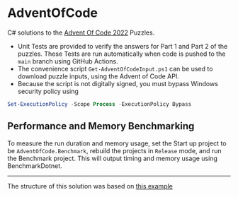 # AdventOfCode

C# solutions to the [Advent Of Code 2022](https://adventofcode.com/) Puzzles.

- Unit Tests are provided to verify the answers for Part 1 and Part 2 of the puzzles. These Tests are run automatically when code is pushed to the `main` branch using GitHub Actions.
- The convenience script `Get-AdventOfCodeInput.ps1` can be used to download puzzle inputs, using the Advent of Code API. 
- Because the script is not digitally signed, you must bypass Windows security policy using

```powershell
Set-ExecutionPolicy -Scope Process -ExecutionPolicy Bypass
```

## Performance and Memory Benchmarking

To measure the run duration and memory usage, set the Start up project to be `AdventOfCode.Benchmark`, rebuild the projects in `Release` mode, and run the Benchmark project. This will output timing and memory usage using BenchmarkDotnet.

----
The structure of this solution was based on [this example](https://github.com/nick-wilson95/AdventOfCode2022)